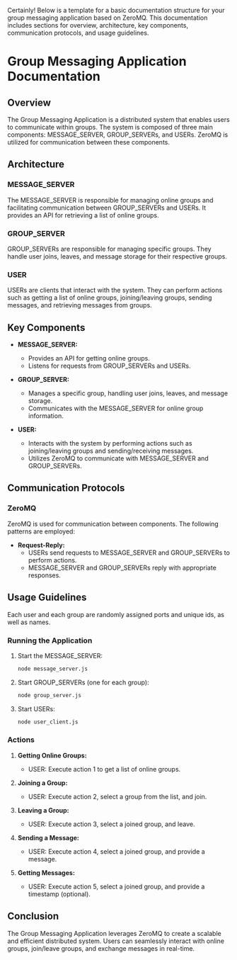 Certainly! Below is a template for a basic documentation structure for your group messaging application based on ZeroMQ. This documentation includes sections for overview, architecture, key components, communication protocols, and usage guidelines.

# Group Messaging Application Documentation

## Overview

The Group Messaging Application is a distributed system that enables users to communicate within groups. The system is composed of three main components: MESSAGE_SERVER, GROUP_SERVERs, and USERs. ZeroMQ is utilized for communication between these components.

## Architecture

### MESSAGE_SERVER

The MESSAGE_SERVER is responsible for managing online groups and facilitating communication between GROUP_SERVERs and USERs. It provides an API for retrieving a list of online groups.

### GROUP_SERVER

GROUP_SERVERs are responsible for managing specific groups. They handle user joins, leaves, and message storage for their respective groups.

### USER

USERs are clients that interact with the system. They can perform actions such as getting a list of online groups, joining/leaving groups, sending messages, and retrieving messages from groups.

## Key Components

- **MESSAGE_SERVER:**
  - Provides an API for getting online groups.
  - Listens for requests from GROUP_SERVERs and USERs.

- **GROUP_SERVER:**
  - Manages a specific group, handling user joins, leaves, and message storage.
  - Communicates with the MESSAGE_SERVER for online group information.

- **USER:**
  - Interacts with the system by performing actions such as joining/leaving groups and sending/receiving messages.
  - Utilizes ZeroMQ to communicate with MESSAGE_SERVER and GROUP_SERVERs.

## Communication Protocols

### ZeroMQ

ZeroMQ is used for communication between components. The following patterns are employed:

- **Request-Reply:**
  - USERs send requests to MESSAGE_SERVER and GROUP_SERVERs to perform actions.
  - MESSAGE_SERVER and GROUP_SERVERs reply with appropriate responses.

## Usage Guidelines

Each user and each group are randomly assigned ports and unique ids, as well as names.

### Running the Application

1. Start the MESSAGE_SERVER:
   ```bash
   node message_server.js
   ```

2. Start GROUP_SERVERs (one for each group):
   ```bash
   node group_server.js
   ```

3. Start USERs:
   ```bash
   node user_client.js
   ```

### Actions

1. **Getting Online Groups:**
   - USER: Execute action 1 to get a list of online groups.

2. **Joining a Group:**
   - USER: Execute action 2, select a group from the list, and join.

3. **Leaving a Group:**
   - USER: Execute action 3, select a joined group, and leave.

4. **Sending a Message:**
   - USER: Execute action 4, select a joined group, and provide a message.

5. **Getting Messages:**
   - USER: Execute action 5, select a joined group, and provide a timestamp (optional).

## Conclusion

The Group Messaging Application leverages ZeroMQ to create a scalable and efficient distributed system. Users can seamlessly interact with online groups, join/leave groups, and exchange messages in real-time.